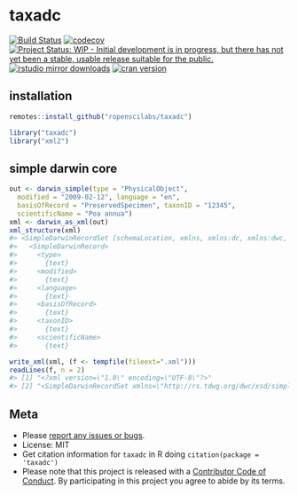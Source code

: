 taxadc
====



[![Build Status](https://travis-ci.com/ropenscilabs/taxadc.svg?branch=master)](https://travis-ci.com/ropenscilabs/taxadc)
[![codecov](https://codecov.io/gh/ropenscilabs/taxadc/branch/master/graph/badge.svg)](https://codecov.io/gh/ropenscilabs/taxadc)
[![Project Status: WIP - Initial development is in progress, but there has not yet been a stable, usable release suitable for the public.](http://www.repostatus.org/badges/latest/wip.svg)](http://www.repostatus.org/#wip)
[![rstudio mirror downloads](http://cranlogs.r-pkg.org/badges/taxadc)](https://github.com/metacran/cranlogs.app)
[![cran version](http://www.r-pkg.org/badges/version/taxadc)](https://cran.r-project.org/package=taxadc)

## installation


```r
remotes::install_github("ropenscilabs/taxadc")
```


```r
library("taxadc")
library("xml2")
```

## simple darwin core


```r
out <- darwin_simple(type = "PhysicalObject", 
  modified = "2009-02-12", language = "en", 
  basisOfRecord = "PreservedSpecimen", taxonID = "12345", 
  scientificName = "Poa annua")
xml <- darwin_as_xml(out)
xml_structure(xml)
#> <SimpleDarwinRecordSet [schemaLocation, xmlns, xmlns:dc, xmlns:dwc, xmlns:xsi]>
#>   <SimpleDarwinRecord>
#>     <type>
#>       {text}
#>     <modified>
#>       {text}
#>     <language>
#>       {text}
#>     <basisOfRecord>
#>       {text}
#>     <taxonID>
#>       {text}
#>     <scientificName>
#>       {text}
```


```r
write_xml(xml, (f <- tempfile(fileext=".xml")))
readLines(f, n = 2)
#> [1] "<?xml version=\"1.0\" encoding=\"UTF-8\"?>"                                                                                                                                                                                                                                                                                 
#> [2] "<SimpleDarwinRecordSet xmlns=\"http://rs.tdwg.org/dwc/xsd/simpledarwincore/\" xmlns:dc=\"http://purl.org/dc/terms/\" xmlns:dwc=\"http://rs.tdwg.org/dwc/terms/\" xmlns:xsi=\"http://www.w3.org/2001/XMLSchema-instance\" xsi:schemaLocation=\"http://rs.tdwg.org/dwc/xsd/simpledarwincore/ ../../xsd/tdwg_dwc_simple.xsd\">"
```

## Meta

* Please [report any issues or bugs](https://github.com/ropenscilabs/taxadc/issues).
* License: MIT
* Get citation information for `taxadc` in R doing `citation(package = 'taxadc')`
* Please note that this project is released with a [Contributor Code of Conduct](CODE_OF_CONDUCT.md). By participating in this project you agree to abide by its terms.
